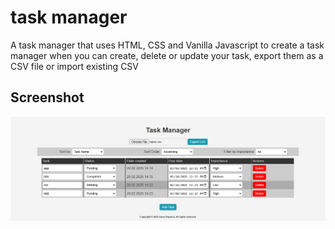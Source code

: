 # task manager
A task manager that uses HTML, CSS and Vanilla Javascript to create a task manager when you can create, delete or update your task, export them as a CSV file or import existing CSV

## Screenshot
![Image 0](./image.png)